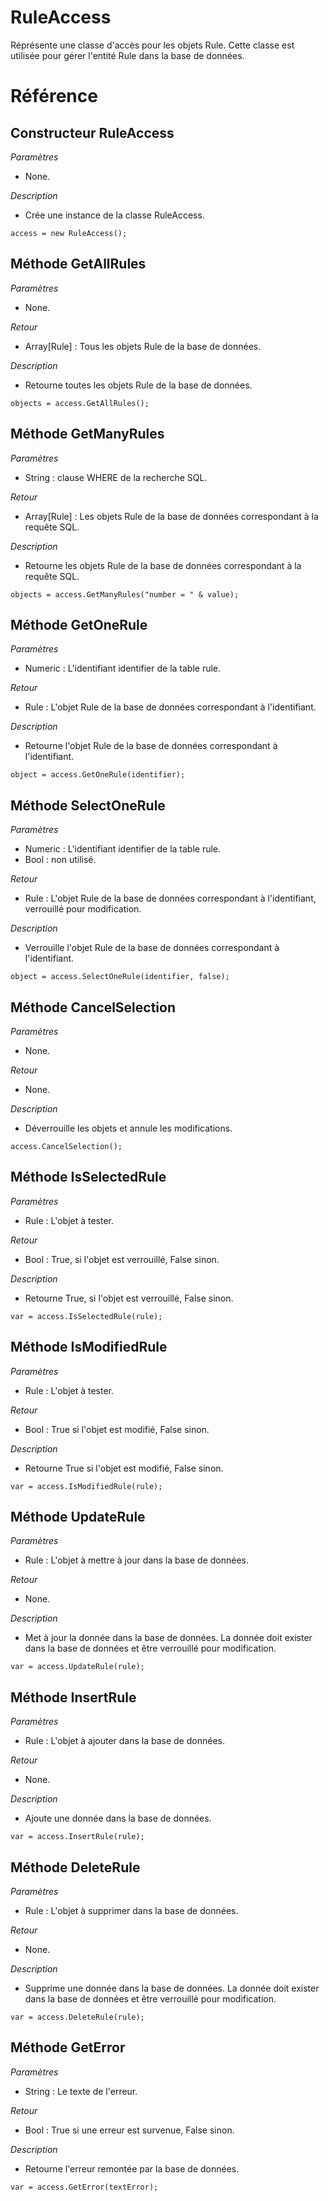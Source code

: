 # RuleAccess
Réprésente une classe d'accès pour les objets Rule. Cette classe est utilisée pour gérer l'entité Rule dans la base de données.

# Référence
## Constructeur RuleAccess
*Paramètres*
* None.

*Description*
* Crée une instance de la classe RuleAccess.
```
access = new RuleAccess();
```

## Méthode GetAllRules
*Paramètres*
* None.

*Retour*
* Array[Rule] : Tous les objets Rule de la base de données.

*Description*
* Retourne toutes les objets Rule de la base de données.
```
objects = access.GetAllRules();
```

## Méthode GetManyRules
*Paramètres*
* String : clause WHERE de la recherche SQL.

*Retour*
* Array[Rule] : Les objets Rule de la base de données correspondant à la requête SQL.

*Description*
* Retourne les objets Rule de la base de données correspondant à la requête SQL.
```
objects = access.GetManyRules("number = " & value);
```

## Méthode GetOneRule
*Paramètres*
* Numeric : L'identifiant identifier de la table rule.

*Retour*
* Rule : L'objet Rule de la base de données correspondant à l'identifiant.

*Description*
* Retourne l'objet Rule de la base de données correspondant à l'identifiant.
```
object = access.GetOneRule(identifier);
```

## Méthode SelectOneRule
*Paramètres*
* Numeric : L'identifiant identifier de la table rule.
* Bool : non utilisé.

*Retour*
* Rule : L'objet Rule de la base de données correspondant à l'identifiant, verrouillé pour modification.

*Description*
* Verrouille l'objet Rule de la base de données correspondant à l'identifiant.
```
object = access.SelectOneRule(identifier, false);
```

## Méthode CancelSelection
*Paramètres*
* None.

*Retour*
* None.

*Description*
* Déverrouille les objets et annule les modifications.
```
access.CancelSelection();
```

## Méthode IsSelectedRule
*Paramètres*
* Rule : L'objet à tester.

*Retour*
* Bool : True, si l'objet est verrouillé, False sinon.

*Description*
* Retourne True, si l'objet est verrouillé, False sinon.
```
var = access.IsSelectedRule(rule);
```

## Méthode IsModifiedRule
*Paramètres*
* Rule : L'objet à tester.

*Retour*
* Bool : True si l'objet est modifié, False sinon.

*Description*
* Retourne True si l'objet est modifié, False sinon.
```
var = access.IsModifiedRule(rule);
```

## Méthode UpdateRule
*Paramètres*
* Rule : L'objet à mettre à jour dans la base de données.

*Retour*
* None.

*Description*
* Met à jour la donnée dans la base de données. La donnée doit exister dans la base de données et être verrouillé pour modification.
```
var = access.UpdateRule(rule);
```

## Méthode InsertRule
*Paramètres*
* Rule : L'objet à ajouter dans la base de données.

*Retour*
* None.

*Description*
* Ajoute une donnée dans la base de données.
```
var = access.InsertRule(rule);
```

## Méthode DeleteRule
*Paramètres*
* Rule : L'objet à supprimer dans la base de données.

*Retour*
* None.

*Description*
* Supprime une donnée dans la base de données. La donnée doit exister dans la base de données et être verrouillé pour modification.
```
var = access.DeleteRule(rule);
```

## Méthode GetError
*Paramètres*
* String : Le texte de l'erreur.

*Retour*
* Bool : True si une erreur est survenue, False sinon.

*Description*
* Retourne l'erreur remontée par la base de données.
```
var = access.GetError(textError);
```
